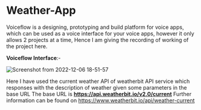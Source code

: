 # Weather-App

Voiceflow is a designing, prototyping and build platform for voice apps, which can be used as a voice interface for your voice apps, however it only allows 2 projects at a time, Hence I am giving the recording of working of the project here.

**Voiceflow Interface**:-

![Screenshot from 2022-12-06 18-51-57](https://user-images.githubusercontent.com/78522965/209121265-c8637a3d-b004-465d-ab5c-fd232ff2c624.png)

Here I have used the current weather API of weatherbit API service which responses with the description of weather given some parameters in the base URL
The base URL is **https://api.weatherbit.io/v2.0/current**
Further information can be found on https://www.weatherbit.io/api/weather-current

